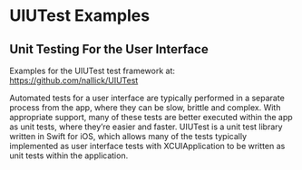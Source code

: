 # UIUTest Examples
## Unit Testing For the User Interface

Examples for the UIUTest test framework at: https://github.com/nallick/UIUTest

Automated tests for a user interface are typically performed in a separate process from the app, where they can be slow, brittle and complex. With appropriate support, many of these tests are better executed within the app as unit tests, where they’re easier and faster. UIUTest is a unit test library written in Swift for iOS, which allows many of the tests typically implemented as user interface tests with XCUIApplication to be written as unit tests within the application.

